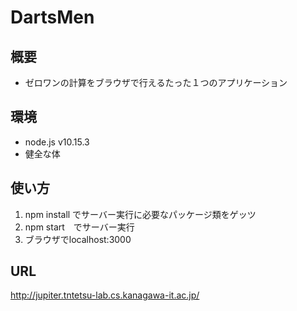 # DartsMen
## 概要
- ゼロワンの計算をブラウザで行えるたった１つのアプリケーション

## 環境
- node.js v10.15.3
- 健全な体

## 使い方
1. npm install でサーバー実行に必要なパッケージ類をゲッツ
1. npm start　でサーバー実行
1. ブラウザでlocalhost:3000

## URL
http://jupiter.tntetsu-lab.cs.kanagawa-it.ac.jp/
